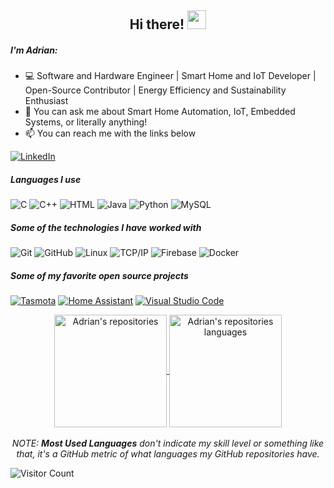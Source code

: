 <!-- Profile README FILE for GitHub.

### Hi there 👋

**ascillato/ascillato** is a ✨ _special_ ✨ repository because its `README.md` (this file) appears on your GitHub profile.

Profile example: https://github.com/Lunox-code
Profile example code: https://github.com/Lunox-code/Lunox-code
more Profile options at: https://github.com/anuraghazra/github-readme-stats
more Profile examples at: https://github.com/kautukkundan/Awesome-Profile-README-templates

Here are some ideas to get you started:

- 🔭 I’m currently working on ...
- 🌱 I’m currently learning ...
- 👯 I’m looking to collaborate on ...
- 🤔 I’m looking for help with ...
- 💬 Ask me about ...
- 📫 How to reach me: ...
- 😄 Pronouns: ...
- ⚡ Fun fact: ...
-->


<!-- Title -->
<h2 align="center">Hi there! 
  <img src="https://raw.githubusercontent.com/iampavangandhi/iampavangandhi/master/gifs/Hi.gif" 
       width="30px">
</h2>

##### I'm Adrian:

- 💻 Software and Hardware Engineer | Smart Home and IoT Developer | Open-Source Contributor | Energy Efficiency and Sustainability Enthusiast
- :speech_balloon: You can ask me about Smart Home Automation, IoT, Embedded Systems, or literally anything!
- :mailbox: You can reach me with the links below

[![LinkedIn](https://img.shields.io/badge/-LINKEDIN-0077B5?style=for-the-badge&logo=linkedin&logoColor=white)](https://www.linkedin.com/in/adrian-scillato/)

##### Languages I use

![C](https://img.shields.io/badge/-C-000000?style=flat&logo=c)
![C++](https://img.shields.io/badge/-C++-000000?style=flat&logo=c%2B%2B)
![HTML](https://img.shields.io/badge/-HTML-000000?style=flat&logo=html)
![Java](https://img.shields.io/badge/-Java-000000?style=flat&logo=java)
![Python](https://img.shields.io/badge/-Python-000000?style=flat&logo=python)
![MySQL](https://img.shields.io/badge/-MySQL-000000?style=flat&logo=mysql)

##### Some of the technologies I have worked with

![Git](https://img.shields.io/badge/-Git-222222?style=flat&logo=git&logoColor=F05032)
![GitHub](https://img.shields.io/badge/-GitHub-222222?style=flat&logo=github&logoColor=181717)
![Linux](https://img.shields.io/badge/-Linux-222222?style=flat&logo=linux&logoColor=FCC624)
![TCP/IP](https://img.shields.io/badge/-TCP/IP-222222?style=flat&logo=cisco&logoColor=white)
![Firebase](https://img.shields.io/badge/-Firebase-222222?style=flat&logo=Firebase)
![Docker](https://img.shields.io/badge/-Docker-222222?style=flat&logo=Docker)

##### Some of my favorite open source projects

[![Tasmota](https://img.shields.io/badge/-Tasmota-444444?style=flat&logo=Tasmota)](http://tasmota.com)
[![Home Assistant](https://img.shields.io/badge/-Home%20Assistant-444444?style=flat&logo=homeassistant)](https://www.home-assistant.io/)
[![Visual Studio Code](https://img.shields.io/badge/-VSCode-444444?style=flat&logo=visual-studio-code&logoColor=007ACC)](https://github.com/microsoft/vscode)


<!-- GitHub Stats -->
<p align="center">
  <a href="https://github.com/ascillato?tab=repositories">
    <img height="180em" img align="center" src="https://github-readme-stats.vercel.app/api?username=ascillato&count_private=true&show_icons=true&include_all_commits=true&title_color=81a1c0&icon_color=79ff97&text_color=d5dbe6&bg_color=2e3440" alt="Adrian's repositories" />
    <img height="180em" img align="center" src="https://github-readme-stats.vercel.app/api/top-langs/?username=ascillato&layout=compact&langs_count=10&title_color=81a1c0&icon_color=79ff97&text_color=d5dbe6&bg_color=2e3440" alt="Adrian's repositories languages" />
  </a>
  <br/>
  <br/>
  <em>NOTE: <b>Most Used Languages</b> don't indicate my skill level or something like that, it's a GitHub metric of what languages my GitHub repositories have.</em>
</p>

![Visitor Count](https://page-views.glitch.me/badge?page_id=ascillato_readme)                                            
                                            
                                            
<!-- To Do Ideas
Add Projects

[![Telegram](https://img.shields.io/badge/-TELEGRAM-2CA5E0?style=for-the-badge&logo=telegram&logoColor=white)](https://t.me/adamalston)
[![Gmail](https://img.shields.io/badge/-GMAIL-D14836?style=for-the-badge&logo=gmail&logoColor=white)](mailto:aalston9@gmail.com)
[![adamalston.com](https://img.shields.io/badge/-ADAMALSTON.COM-000000?style=for-the-badge&logo=react&logoColor=white)](https://www.adamalston.com/)

-->                                          

